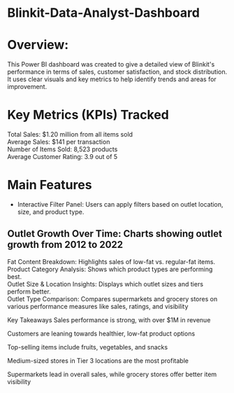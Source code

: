 # Blinkit-Data-Analyst-Dashboard

# Overview:
This Power BI dashboard was created to give a detailed view of Blinkit's performance in terms of sales, customer satisfaction, and stock distribution. It uses clear visuals and key metrics to help identify trends and areas for improvement.

# Key Metrics (KPIs) Tracked
Total Sales: $1.20 million from all items sold  
Average Sales: $141 per transaction  
Number of Items Sold: 8,523 products  
Average Customer Rating: 3.9 out of 5  

# Main Features
- Interactive Filter Panel: Users can apply filters based on outlet location, size, and product type.  
## Outlet Growth Over Time: Charts showing outlet growth from 2012 to 2022  
Fat Content Breakdown: Highlights sales of low-fat vs. regular-fat items.      
Product Category Analysis: Shows which product types are performing best.  
Outlet Size & Location Insights: Displays which outlet sizes and tiers perform better.  
Outlet Type Comparison: Compares supermarkets and grocery stores on various performance measures like sales, ratings, and visibility  

Key Takeaways
Sales performance is strong, with over $1M in revenue

Customers are leaning towards healthier, low-fat product options

Top-selling items include fruits, vegetables, and snacks

Medium-sized stores in Tier 3 locations are the most profitable

Supermarkets lead in overall sales, while grocery stores offer better item visibility
